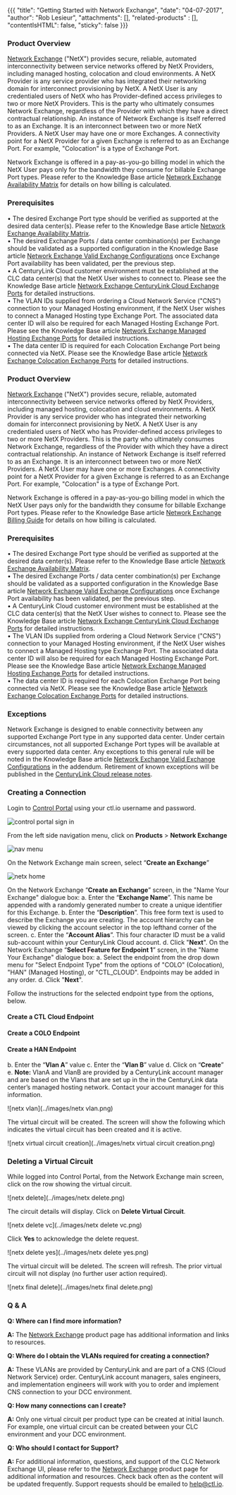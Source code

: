 {{{
  "title": "Getting Started with Network Exchange",
  "date": "04-07-2017",
  "author": "Rob Lesieur",
  "attachments": [],
  "related-products" : [],
  "contentIsHTML": false,
  "sticky": false
}}}

### Product Overview

[Network Exchange](//www.ctl.io/network-exchange/ "Network Exchange Landing Page") ("NetX") provides secure, reliable, automated interconnectivity between service networks offered by NetX Providers, including managed hosting, colocation and cloud environments. A NetX Provider is any service provider who has integrated their networking domain for interconnect provisioning by NetX. A NetX User is any credentialed users of NetX who has Provider-defined access privileges to two or more NetX Providers.  This is the party who ultimately consumes Network Exchange, regardless of the Provider with which they have a direct contractual relationship. An instance of Network Exchange is itself referred to as an Exchange. It is an interconnect between two or more NetX Providers. A NetX User may have one or more Exchanges. A connectivity point for a NetX Provider for a given Exchange is referred to as an Exchange Port. For example, "Colocation" is a type of Exchange Port. 

Network Exchange is offered in a pay-as-you-go billing model in which the NetX User pays only for the bandwidth they consume for billable Exchange Port types. Please refer to the Knowledge Base article [Network Exchange Availability Matrix](https://www.ctl.io/knowledge-base/network/netx-exchange-billing)  for details on how billing is calculated. 

### Prerequisites
•	The desired Exchange Port type should be verified as supported at the desired data center(s). Please refer to the Knowledge Base article [Network Exchange Availability Matrix](https://www.ctl.io/knowledge-base/network/netx-exchange-port-availability-matrix).  
•	The desired Exchange Ports / data center combination(s) per Exchange should be validated as a supported configuration in the Knowledge Base article [Network Exchange Valid Exchange Configurations](https://www.ctl.io/knowledge-base/network/netx-valid-exchange-configurations) once Exchange Port availability has been validated, per the previous step.  
•	A CenturyLink Cloud customer environment must be established at the CLC data center(s) that the NetX User wishes to connect to. Please see the Knowledge Base article [Network Exchange CenturyLink Cloud Exchange Ports](https://www.ctl.io/knowledge-base/network/netx-centurylink-cloud-exchange-port) for detailed instructions.  
•	The VLAN IDs supplied from ordering a Cloud Network Service ("CNS") connection to your Managed Hosting environment, if the NetX User wishes to connect a Managed Hosting type Exchange Port. The associated data center ID will also be required for each Managed Hosting Exchange Port. Please see the Knowledge Base article [Network Exchange Managed Hosting Exchange Ports](https://www.ctl.io/knowledge-base/network/netx-managed-hosting-exchange-port) for detailed instructions.  
•	The data center ID is required for each Colocation Exchange Port being connected via NetX. Please see the Knowledge Base article [Network Exchange Colocation Exchange Ports](https://www.ctl.io/knowledge-base/network/netx-colocation-exchange-port) for detailed instructions.  

### Product Overview

[Network Exchange](//www.ctl.io/network-exchange/ "Network Exchange Landing Page") ("NetX") provides secure, reliable, automated interconnectivity between service networks offered by NetX Providers, including managed hosting, colocation and cloud environments. A NetX Provider is any service provider who has integrated their networking domain for interconnect provisioning by NetX. A NetX User is any credentialed users of NetX who has Provider-defined access privileges to two or more NetX Providers.  This is the party who ultimately consumes Network Exchange, regardless of the Provider with which they have a direct contractual relationship. An instance of Network Exchange is itself referred to as an Exchange. It is an interconnect between two or more NetX Providers. A NetX User may have one or more Exchanges. A connectivity point for a NetX Provider for a given Exchange is referred to as an Exchange Port. For example, "Colocation" is a type of Exchange Port. 

Network Exchange is offered in a pay-as-you-go billing model in which the NetX User pays only for the bandwidth they consume for billable Exchange Port types. Please refer to the Knowledge Base article [Network Exchange Billing Guide](https://www.ctl.io/knowledge-base/network/netx-exchange-billing)  for details on how billing is calculated. 

### Prerequisites
•	The desired Exchange Port type should be verified as supported at the desired data center(s). Please refer to the Knowledge Base article [Network Exchange Availability Matrix](https://www.ctl.io/knowledge-base/network/netx-exchange-port-availability-matrix).  
•	The desired Exchange Ports / data center combination(s) per Exchange should be validated as a supported configuration in the Knowledge Base article [Network Exchange Valid Exchange Configurations](https://www.ctl.io/knowledge-base/network/netx-valid-exchange-configurations) once Exchange Port availability has been validated, per the previous step.  
•	A CenturyLink Cloud customer environment must be established at the CLC data center(s) that the NetX User wishes to connect to. Please see the Knowledge Base article [Network Exchange CenturyLink Cloud Exchange Ports](https://www.ctl.io/knowledge-base/network/netx-centurylink-cloud-exchange-port) for detailed instructions.  
•	The VLAN IDs supplied from ordering a Cloud Network Service ("CNS") connection to your Managed Hosting environment, if the NetX User wishes to connect a Managed Hosting type Exchange Port. The associated data center ID will also be required for each Managed Hosting Exchange Port. Please see the Knowledge Base article [Network Exchange Managed Hosting Exchange Ports](https://www.ctl.io/knowledge-base/network/netx-managed-hosting-exchange-port) for detailed instructions.  
•	The data center ID is required for each Colocation Exchange Port being connected via NetX. Please see the Knowledge Base article [Network Exchange Colocation Exchange Ports](https://www.ctl.io/knowledge-base/network/netx-colocation-exchange-port) for detailed instructions.  

### Exceptions
Network Exchange is designed to enable connectivity between any supported Exchange Port type in any supported data center. Under certain circumstances, not all supported Exchange Port types will be available at every supported data center. Any exceptions to this general rule will be noted in the Knowledge Base article [Network Exchange Valid Exchange Configurations](https://www.ctl.io/knowledge-base/network/netx-valid-exchange-configurations) in the addendum. Retirement of known exceptions will be published in the [CenturyLink Cloud release notes](https://www.ctl.io/knowledge-base/release-notes). 

### Creating a Connection

Login to [Control Portal](//control.ctl.io) using your ctl.io username and password.

![control portal sign in](../images//network/netx-login-screen.png)

From the left side navigation menu, click on **Products** > **Network Exchange**

![nav menu](../images/network/netx-nav-menu.png)

On the Network Exchange main screen, select  “**Create an Exchange**” 

![netx home](../images/netxhome.png)

On the Network Exchange “**Create an Exchange**” screen, in the "Name Your Exchange" dialogue box:
a.	Enter the “**Exchange Name**”. This name be appended with a randomly generated number to create a unique identifier for this Exchange.
b.	Enter the “**Description**”. This free form text is used to describe the Exchange you are creating. The account hierarchy can be viewed by clicking the account selector in the top lefthand corner of the screen. 
c.	Enter the “**Account Alias**”. This four character ID must be a valid sub-account within your CenturyLink Cloud account. 
d. Click "**Next**". 
On the Network Exchange “**Select Feature for Endpoint 1**” screen, in the "Name Your Exchange" dialogue box:
a. Select the endpoint from the drop down menu for "Select Endpoint Type" from the options of "COLO" (Colocation), "HAN" (Managed Hosting), or "CTL_CLOUD". Endpoints may be added in any order. 
d. Click "**Next**". 

Follow the instructions for the selected endpoint type from the options, below.

#### Create a CTL Cloud Endpoint

#### Create a COLO Endpoint

#### Create a HAN Endpoint
b.	Enter the “**Vlan A**” value
c.	Enter the “**Vlan B**” value
d.	Click on “**Create**”
e.	**Note:** VlanA and VlanB are provided by a CenturyLink account manager and are based on the Vlans that are set up in the in the CenturyLink data center’s managed hosting network. Contact your account manager for this information.

![netx vlan](../images/netx vlan.png)

The virtual circuit will be created.  The screen will show the following which indicates the virtual circuit has been created and it is active.

![netx virtual circuit creation](../images/netx virtual circuit creation.png)

### Deleting a Virtual Circuit

While logged into Control Portal, from the Network Exchange main screen, click on the row showing the virtual circuit.

![netx delete](../images/netx delete.png)

The circuit details will display.  Click on **Delete Virtual Circuit**.

![netx delete vc](../images/netx delete vc.png)

Click **Yes** to acknowledge the delete request.

![netx delete yes](../images/netx delete yes.png)

The virtual circuit will be deleted.  The screen will refresh. The prior virtual circuit will not display (no further user action required).

![netx final delete](../images/netx final delete.png)

### Q & A

**Q: Where can I find more information?**

**A:** The [Network Exchange](//www.ctl.io/network-exchange/) product page has additional information and links to resources.

**Q: Where do I obtain the VLANs required for creating a connection?**

**A:** These VLANs are provided by CenturyLink and are part of a CNS (Cloud Network Service) order. CenturyLink account managers, sales engineers, and implementation engineers will work with you to order and implement CNS connection to your DCC environment.

**Q: How many connections can I create?**

**A:** Only one virtual circuit per product type can be created at initial launch.  For example, one virtual circuit can be created between your CLC environment and your DCC environment.

**Q: Who should I contact for Support?**

**A:** For additional information, questions, and support of the CLC Network Exchange UI, please refer to the [Network Exchange](//www.ctl.io/network-exchange/) product page for additional information and resources.  Check back often as the content will be updated frequently.  Support requests should be emailed to [help@ctl.io](mailto:help@ctl.io).
